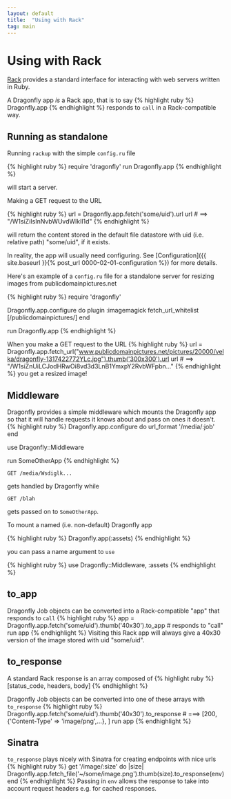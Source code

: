 ```yaml
---
layout: default
title:  "Using with Rack"
tag: main
---
```


# Using with Rack
[Rack](http://rack.github.io) provides a standard interface for interacting with web servers written in Ruby.

A Dragonfly app *is* a Rack app, that is to say
{% highlight ruby %}
Dragonfly.app
{% endhighlight %}
responds to `call` in a Rack-compatible way.

## Running as standalone
Running `rackup` with the simple `config.ru` file

{% highlight ruby %}
require 'dragonfly'
run Dragonfly.app
{% endhighlight %}

will start a server.

Making a GET request to the URL

{% highlight ruby %}
url = Dragonfly.app.fetch('some/uid').url
url  # ==> "/W1siZiIsInNvbWUvdWlkIl1d"
{% endhighlight %}

will return the content stored in the default file datastore with uid (i.e. relative path) "some/uid", if it exists.

In reality, the app will usually need configuring. See [Configuration]({{ site.baseurl }}{% post_url 0000-02-01-configuration %}) for more details.

Here's an example of a `config.ru` file for a standalone server for resizing images from publicdomainpictures.net

{% highlight ruby %}
require 'dragonfly'

Dragonfly.app.configure do
  plugin :imagemagick
  fetch_url_whitelist [/publicdomainpictures/]
end

run Dragonfly.app
{% endhighlight %}

When you make a GET request to the URL
{% highlight ruby %}
url = Dragonfly.app.fetch_url("www.publicdomainpictures.net/pictures/20000/velka/dragonfly-1317422772YLc.jpg").thumb('300x300').url
url   # ==> "/W1siZnUiLCJodHRwOi8vd3d3LnB1YmxpY2RvbWFpbn..."
{% endhighlight %}
you get a resized image!

## Middleware
Dragonfly provides a simple middleware which mounts the Dragonfly app so that it will handle requests it knows about and pass on ones it doesn't.
{% highlight ruby %}
Dragonfly.app.configure do
  url_format '/media/:job'
end

use Dragonfly::Middleware

run SomeOtherApp
{% endhighlight %}

    GET /media/Wsdiglk...

gets handled by Dragonfly while

    GET /blah

gets passed on to `SomeOtherApp`.

To mount a named (i.e. non-default) Dragonfly app

{% highlight ruby %}
Dragonfly.app(:assets)
{% endhighlight %}

you can pass a name argument to `use`

{% highlight ruby %}
use Dragonfly::Middleware, :assets
{% endhighlight %}

## to_app
Dragonfly Job objects can be converted into a Rack-compatible "app" that responds to `call`
{% highlight ruby %}
app = Dragonfly.app.fetch('some/uid').thumb('40x30').to_app   # responds to "call"
run app
{% endhighlight %}
Visiting this Rack app will always give a 40x30 version of the image stored with uid "some/uid".

## to_response
A standard Rack response is an array composed of
{% highlight ruby %}
[status_code, headers, body]
{% endhighlight %}

Dragonfly Job objects can be converted into one of these arrays with `to_response`
{% highlight ruby %}
Dragonfly.app.fetch('some/uid').thumb('40x30').to_response
    # ===> [200, {'Content-Type' => 'image/png',...}, <body> ]
run app
{% endhighlight %}

## Sinatra
`to_response` plays nicely with Sinatra for creating endpoints with nice urls
{% highlight ruby %}
get '/image/:size' do |size|
  Dragonfly.app.fetch_file('~/some/image.png').thumb(size).to_response(env)
end
{% endhighlight %}
Passing in `env` allows the response to take into account request headers e.g. for cached responses.
